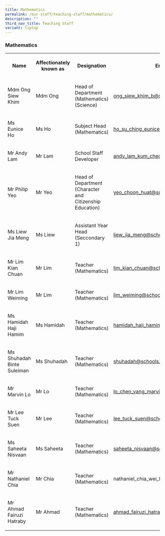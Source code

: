 ```yaml
---
title: Mathematics
permalink: /our-staff/teaching-staff/mathematics/
description: ""
third_nav_title: Teaching Staff
variant: tiptap
---
```

<h3>Mathematics</h3>
<table style="minWidth: 100px">
<colgroup>
<col>
<col>
<col>
<col>
</colgroup>
<tbody>
<tr>
<th rowspan="1" colspan="1">
<p>Name</p>
</th>
<th rowspan="1" colspan="1">
<p>Affectionately known as</p>
</th>
<th rowspan="1" colspan="1">
<p>Designation</p>
</th>
<th rowspan="1" colspan="1">
<p>Email</p>
</th>
</tr>
<tr>
<td rowspan="1" colspan="1">
<p>Mdm Ong Siew Khim</p>
</td>
<td rowspan="1" colspan="1">
<p>Mdm Ong</p>
</td>
<td rowspan="1" colspan="1">
<p>Head of Department
<br>(Mathematics)
<br>(Science)</p>
</td>
<td rowspan="1" colspan="1">
<p><a href="mailto:ong_siew_khim_b@schools.gov.sg" rel="noopener noreferrer nofollow" target="_blank">ong_siew_khim_b@schools.gov.sg</a>
</p>
</td>
</tr>
<tr>
<td rowspan="1" colspan="1">
<p>Ms Eunice Ho</p>
</td>
<td rowspan="1" colspan="1">
<p>Ms Ho</p>
</td>
<td rowspan="1" colspan="1">
<p>Subject Head
<br>(Mathematics)</p>
</td>
<td rowspan="1" colspan="1">
<p><a href="mailto:ho_su_ching_eunice@schools.gov.sg" rel="noopener noreferrer nofollow" target="_blank">ho_su_ching_eunice@schools.gov.sg</a>
</p>
</td>
</tr>
<tr>
<td rowspan="1" colspan="1">
<p>Mr Andy Lam</p>
</td>
<td rowspan="1" colspan="1">
<p>Mr Lam</p>
</td>
<td rowspan="1" colspan="1">
<p>School Staff Developer</p>
</td>
<td rowspan="1" colspan="1">
<p><a href="mailto:andy_lam_kum_cheong@schools.gov.sg" rel="noopener noreferrer nofollow" target="_blank">andy_lam_kum_cheong@schools.gov.sg</a>
</p>
</td>
</tr>
<tr>
<td rowspan="1" colspan="1">
<p>Mr Philip Yeo</p>
</td>
<td rowspan="1" colspan="1">
<p>Mr Yeo</p>
</td>
<td rowspan="1" colspan="1">
<p>Head of Department
<br>(Character and Citizenship Education)</p>
</td>
<td rowspan="1" colspan="1">
<p><a href="mailto:yeo_choon_huat@schools.gov.sg" rel="noopener noreferrer nofollow" target="_blank">yeo_choon_huat@schools.gov.sg</a>
</p>
</td>
</tr>
<tr>
<td rowspan="1" colspan="1">
<p>Ms Liew Jia Meng</p>
</td>
<td rowspan="1" colspan="1">
<p>Ms Liew</p>
</td>
<td rowspan="1" colspan="1">
<p>Assistant Year Head
<br>(Seccondary 1)</p>
</td>
<td rowspan="1" colspan="1">
<p><a href="mailto:liew_jia_meng@schools.gov.sg" rel="noopener noreferrer nofollow" target="_blank">liew_jia_meng@schools.gov.sg</a>
</p>
</td>
</tr>
<tr>
<td rowspan="1" colspan="1">
<p>Mr Lim Kian Chuan</p>
</td>
<td rowspan="1" colspan="1">
<p>Mr Lim</p>
</td>
<td rowspan="1" colspan="1">
<p>Teacher
<br>(Mathematics)</p>
</td>
<td rowspan="1" colspan="1">
<p><a href="mailto:lim_kian_chuan@schools.gov.sg" rel="noopener noreferrer nofollow" target="_blank">lim_kian_chuan@schools.gov.sg</a>
</p>
</td>
</tr>
<tr>
<td rowspan="1" colspan="1">
<p>Mr Lim Weiming</p>
</td>
<td rowspan="1" colspan="1">
<p>Mr Lim</p>
</td>
<td rowspan="1" colspan="1">
<p>Teacher
<br>(Mathematics)</p>
</td>
<td rowspan="1" colspan="1">
<p><a href="mailto:lim_weiming@schools.gov.sg" rel="noopener noreferrer nofollow" target="_blank">lim_weiming@schools.gov.sg</a>
</p>
</td>
</tr>
<tr>
<td rowspan="1" colspan="1">
<p>Ms Hamidah Haji Hamim</p>
</td>
<td rowspan="1" colspan="1">
<p>Ms Hamidah</p>
</td>
<td rowspan="1" colspan="1">
<p>Teacher
<br>(Mathematics)</p>
</td>
<td rowspan="1" colspan="1">
<p><a href="mailto:hamidah_haji_hamim@schools.gov.sg" rel="noopener noreferrer nofollow" target="_blank">hamidah_haji_hamim@schools.gov.sg</a>
</p>
</td>
</tr>
<tr>
<td rowspan="1" colspan="1">
<p>Ms Shuhadah Binte Suleiman</p>
</td>
<td rowspan="1" colspan="1">
<p>Ms Shuhadah</p>
</td>
<td rowspan="1" colspan="1">
<p>Teacher
<br>(Mathematics)</p>
</td>
<td rowspan="1" colspan="1">
<p><a href="mailto:shuhadah@schools.gov.sg" rel="noopener noreferrer nofollow" target="_blank">shuhadah@schools.gov.sg</a>
</p>
</td>
</tr>
<tr>
<td rowspan="1" colspan="1">
<p>Mr Marvin Lo</p>
</td>
<td rowspan="1" colspan="1">
<p>Mr Lo</p>
</td>
<td rowspan="1" colspan="1">
<p>Teacher
<br>(Mathematics)</p>
</td>
<td rowspan="1" colspan="1">
<p><a href="mailto:lo_chen_yang_marvin@schools.gov.sg" rel="noopener noreferrer nofollow" target="_blank">lo_chen_yang_marvin@schools.gov.sg</a>
</p>
</td>
</tr>
<tr>
<td rowspan="1" colspan="1">
<p>Mr Lee Tuck Suen</p>
</td>
<td rowspan="1" colspan="1">
<p>Mr Lee</p>
</td>
<td rowspan="1" colspan="1">
<p>Teacher
<br>(Mathematics)</p>
</td>
<td rowspan="1" colspan="1">
<p><a href="mailto:lee_tuck_suen@schools.gov.sg" rel="noopener noreferrer nofollow" target="_blank">lee_tuck_suen@schools.gov.sg</a>
</p>
</td>
</tr>
<tr>
<td rowspan="1" colspan="1">
<p>Ms Saheeta Nisvaan</p>
</td>
<td rowspan="1" colspan="1">
<p>Ms Saheeta</p>
</td>
<td rowspan="1" colspan="1">
<p>Teacher
<br>(Mathematics)</p>
</td>
<td rowspan="1" colspan="1">
<p><a href="mailto:saheeta_nisvaan@schools.gov.sg" rel="noopener noreferrer nofollow" target="_blank">saheeta_nisvaan@schools.gov.sg</a>
</p>
</td>
</tr>
<tr>
<td rowspan="1" colspan="1">
<p>Mr Nathaniel Chia</p>
</td>
<td rowspan="1" colspan="1">
<p>Mr Chia</p>
</td>
<td rowspan="1" colspan="1">
<p>Teacher
<br>(Mathematics)</p>
</td>
<td rowspan="1" colspan="1">
<p>nathaniel_chia_wei_long@schools.gov.sg</p>
</td>
</tr>
<tr>
<td rowspan="1" colspan="1">
<p>Mr Ahmad Fairuzi Hatraby</p>
</td>
<td rowspan="1" colspan="1">
<p>Mr Ahmad</p>
</td>
<td rowspan="1" colspan="1">
<p>Teacher
<br>(Mathematics)</p>
</td>
<td rowspan="1" colspan="1">
<p><a href="mailto:ahmad_fairuzi_hatraby_b@schools.gov.sg" rel="noopener noreferrer nofollow" target="_blank">ahmad_fairuzi_hatraby_b@schools.gov.sg</a>
</p>
</td>
</tr>
</tbody>
</table>
<p></p>